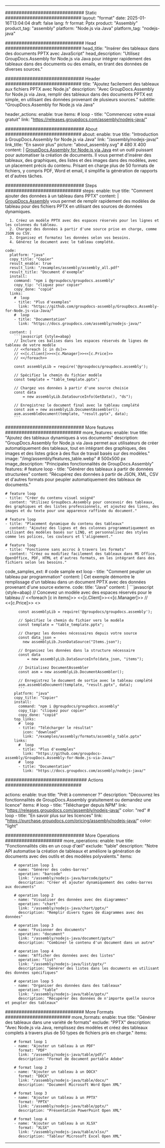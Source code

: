 



---
############################# Static ############################
layout: "format"
date:  2025-01-16T13:04:04
draft: false
lang: fr
format: Pptx
product: "Assembly"
product_tag: "assembly"
platform: "Node.js via Java"
platform_tag: "nodejs-java"

############################# Head ############################
head_title: "Insérer des tableaux dans des documents PPTX avec JavaScript"
head_description: "Utilisez GroupDocs.Assembly for Node.js via Java pour intégrer rapidement des tableaux dans des documents ou des emails, en tirant des données de diverses sources."

############################# Header ############################
title: "Ajoutez facilement des tableaux aux fichiers PPTX avec Node.js" 
description: "Avec GroupDocs.Assembly for Node.js via Java, remplir des tableaux dans des documents PPTX est simple, en utilisant des données provenant de plusieurs sources."
subtitle: "GroupDocs.Assembly for Node.js via Java" 

header_actions:
  enable: true
  items:
    #  loop
    - title: "Commencez votre essai gratuit"
      link: "https://releases.groupdocs.com/assembly/nodejs-java/"
      
############################# About ############################
about:
    enable: true
    title: "Introduction à GroupDocs.Assembly for Node.js via Java"
    link: "/assembly/nodejs-java/"
    link_title: "En savoir plus"
    picture: "about_assembly.svg" # 480 X 400
    content: |
       [GroupDocs.Assembly for Node.js via Java](/assembly/nodejs-java/) est un outil puissant pour automatiser la création de documents. Il vous permet d'insérer des tableaux, des graphiques, des listes et des images dans des modèles, avec un placement précis du contenu. Prisant en charge plus de 50 formats de fichiers, y compris PDF, Word et email, il simplifie la génération de rapports et d'autres tâches.

############################# Steps ############################
steps:
    enable: true
    title: "Comment ajouter des données à un tableau dans PPTX"
    content: |
      [GroupDocs.Assembly](/assembly/nodejs-java/) vous permet de remplir rapidement des modèles de tableau pour des fichiers PPTX en utilisant des sources de données dynamiques.
      
      1. Créez un modèle PPTX avec des espaces réservés pour les lignes et les colonnes du tableau.
      2. Chargez des données à partir d'une source prise en charge, comme JSON ou CSV.
      3. Organisez et formatez les données selon vos besoins.
      4. Générez le document avec le tableau complété.
   
    code:
      platform: "java"
      copy_title: "Copier"
      result_enable: true
      result_link: "/examples/assembly/assembly_all.pdf"
      result_title: "Document d'exemple"
      install:
        command: "npm i @groupdocs/groupdocs.assembly"
        copy_tip: "cliquez pour copier"
        copy_done: "copié"
      links:
        #  loop
        - title: "Plus d'exemples"
          link: "https://github.com/groupdocs-assembly/GroupDocs.Assembly-for-Node.js-via-Java/"
        #  loop
        - title: "Documentation"
          link: "https://docs.groupdocs.com/assembly/nodejs-java/"
          
      content: |
        ```javascript {style=abap}
        // Inclure ces balises dans les espaces réservés de lignes de tableau de votre modèle
        // <<foreach [c in ds]>>
        // <<[c.Client]>><<[c.Manager]>><<[c.Price]>>
        // <</foreach>>
    
        const assemblyLib = require('@groupdocs/groupdocs.assembly');

        // Spécifiez le chemin du fichier modèle
        const template = "table_template.pptx";

        // Chargez vos données à partir d'une source choisie
        const data 
            = new assemblyLib.DataSourceInfo(GetData(), "ds");

        // Enregistrez le document final avec le tableau complété
        const asm = new assemblyLib.DocumentAssembler();
        asm.assembleDocument(template, "result.pptx", data);
        ```           

############################# More features ############################
more_features:
  enable: true
  title: "Ajoutez des tableaux dynamiques à vos documents"
  description: "GroupDocs.Assembly for Node.js via Java permet aux utilisateurs de créer automatiquement des tableaux, tout en intégrant des graphiques, des images et des listes grâce à des flux de travail basés sur des modèles."
  image: "/img/assembly/features_table.webp" # 500x500 px
  image_description: "Principales fonctionnalités de GroupDocs.Assembly"
  features:
    # feature loop
    - title: "Générer des tableaux à partir de données structurées"
      content: "Récupérez des données à partir de JSON, XML, CSV et d'autres formats pour peupler automatiquement des tableaux de documents."

    # feature loop
    - title: "Créer du contenu visuel soigné"
      content: "Utilisez GroupDocs.Assembly pour concevoir des tableaux, des graphiques et des listes professionnels, et ajoutez des liens, des images et du texte pour une apparence raffinée du document."

    # feature loop
    - title: "Placement dynamique du contenu des tableaux"
      content: "Ajoutez des lignes et des colonnes programmatiquement en utilisant des modèles basés sur LINQ, et personnalisez des styles comme les polices, les couleurs et l'alignement."

    # feature loop
    - title: "Fonctionne sans accroc à travers les formats"
      content: "Créez ou modifiez facilement des tableaux dans MS Office, OpenOffice, PDF, HTML et d'autres formats, en les intégrant dans des fichiers selon les besoins."
      
  code_samples_ext:
    # code sample ext loop
    - title: "Comment peupler un tableau par programmation"
      content: |
        Cet exemple démontre le remplissage d'un tableau dans un document PPTX avec des données provenant d'une source externe.
      code:
        title: "Java"
        content: |
          ```javascript {style=abap}
          // Concevez un modèle avec des espaces réservés pour le tableau
          // <<foreach [c in items]>> <<[c.Client]>><<[c.Manager]>>
          //  <<[c.Price]>> <</foreach>>
          
          const assemblyLib = require('@groupdocs/groupdocs.assembly');

          // Spécifiez le chemin du fichier vers le modèle
          const template = "table_template.pptx";

          // Chargez les données nécessaires depuis votre source
          const data_json = 
            new assemblyLib.JsonDataSource("Items.json");

          // Organisez les données dans la structure nécessaire
          const data 
              = new assemblyLib.DataSourceInfo(data_json, "items");

          // Initialisez DocumentAssembler
          const asm = new assemblyLib.DocumentAssembler();

          // Enregistrez le document de sortie avec le tableau complété
          asm.assembleDocument(template, "result.pptx", data);
          ```
        platform: "java"
        copy_title: "Copier"
        install:
          command: "npm i @groupdocs/groupdocs.assembly"
          copy_tip: "cliquez pour copier"
          copy_done: "copié"
        top_links:
          #  loop
          - title: "Télécharger le résultat"
            icon: "download"
            link: "/examples/assembly/formats/assembly_table.pptx"
        links:
          #  loop
          - title: "Plus d'exemples"
            link: "https://github.com/groupdocs-assembly/GroupDocs.Assembly-for-Node.js-via-Java/"
          #  loop
          - title: "Documentation"
            link: "https://docs.groupdocs.com/assembly/nodejs-java/"
            

            


############################## Actions ############################

actions:
  enable: true
  title: "Prêt à commencer ?"
  description: "Découvrez les fonctionnalités de GroupDocs.Assembly gratuitement ou demandez une licence"
  items:
    #  loop
    - title: "Télécharger depuis NPM"
      link: "https://releases.groupdocs.com/assembly/nodejs-java/"
      color: "red"
        #  loop
    - title: "En savoir plus sur les licences"
      link: "https://purchase.groupdocs.com/pricing/assembly/nodejs-java/"
      color: "light"


############################# More Operations #####################
more_operations:
    enable: true
    title: "Fonctionnalités clés en un coup d'œil"
    exclude: "table"
    description: "Notre API automatise la création de tableaux et améliore la génération de documents avec des outils et des modèles polyvalents."
    items: 
          
        # operation loop 1
        - name: "Générer des codes-barres"
          operation: "barcode"
          link: "/assembly/nodejs-java/barcode/pptx/"
          description: "Créer et ajouter dynamiquement des codes-barres aux documents"

        # operation loop 2
        - name: "Visualiser des données avec des diagrammes"
          operation: "chart"
          link: "/assembly/nodejs-java/chart/pptx/"
          description: "Remplir divers types de diagrammes avec des données"

        # operation loop 3
        - name: "Fusionner des documents"
          operation: "document"
          link: "/assembly/nodejs-java/document/pptx/"
          description: "Combiner le contenu d'un document dans un autre"

        # operation loop 4
        - name: "Afficher des données avec des listes"
          operation: "list"
          link: "/assembly/nodejs-java/list/pptx/"
          description: "Générer des listes dans les documents en utilisant des données spécifiques"

        # operation loop 5
        - name: "Organiser des données dans des tableaux"
          operation: "table"
          link: "/assembly/nodejs-java/table/pptx/"
          description: "Récupérer des données de n'importe quelle source et peupler des tableaux"
         
          
############################# More Formats ########################
more_formats:
    enable: true
    title: "Générer des tableaux dans une variété de formats"
    exclude: "PPTX"
    description: "Avec Node.js via Java, remplissez des modèles et créez des tableaux complets à travers plus de 50 types de fichiers pris en charge."
    items: 
          
        # format loop 1
        - name: "Ajouter un tableau à un PDF"
          format: "PDF"
          link: "/assembly/nodejs-java/table/pdf/"
          description: "Format de document portable Adobe"
          
        # format loop 2
        - name: "Ajouter un tableau à un DOCX"
          format: "DOCX"
          link: "/assembly/nodejs-java/table/docx/"
          description: "Document Microsoft Word Open XML"
          
        # format loop 3
        - name: "Ajouter un tableau à un PPTX"
          format: "PPTX"
          link: "/assembly/nodejs-java/table/pptx/"
          description: "Présentation PowerPoint Open XML"
          
        # format loop 4
        - name: "Ajouter un tableau à un XLSX"
          format: "XLSX"
          link: "/assembly/nodejs-java/table/xlsx/"
          description: "Tableur Microsoft Excel Open XML"


          

---